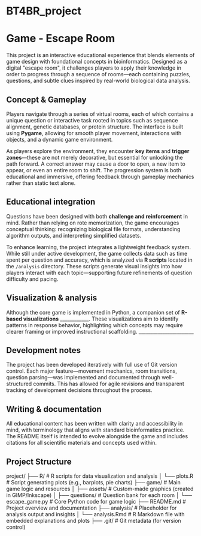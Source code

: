 # BT4BR_project

# Game - Escape Room

This project is an interactive educational experience that blends elements of game design with foundational concepts in bioinformatics. Designed as a digital "escape room", it challenges players to apply their knowledge in order to progress through a sequence of rooms—each containing puzzles, questions, and subtle clues inspired by real-world biological data analysis.

## Concept & Gameplay

Players navigate through a series of virtual rooms, each of which contains a unique question or interactive task rooted in topics such as sequence alignment, genetic databases, or protein structure. The interface is built using **Pygame**, allowing for smooth player movement, interactions with objects, and a dynamic game environment.

As players explore the environment, they encounter **key items** and **trigger zones**—these are not merely decorative, but essential for unlocking the path forward. A correct answer may cause a door to open, a new item to appear, or even an entire room to shift. The progression system is both educational and immersive, offering feedback through gameplay mechanics rather than static text alone.

## Educational integration

Questions have been designed with both **challenge and reinforcement** in mind. Rather than relying on rote memorization, the game encourages conceptual thinking: recognizing biological file formats, understanding algorithm outputs, and interpreting simplified datasets.

To enhance learning, the project integrates a lightweight feedback system. While still under active development, the game collects data such as time spent per question and accuracy, which is analyzed via **R scripts** located in the `/analysis` directory. These scripts generate visual insights into how players interact with each topic—supporting future refinements of question difficulty and pacing.

## Visualization & analysis

Although the core game is implemented in Python, a companion set of **R-based visualizations** ____________. These visualizations aim to identify patterns in response behavior, highlighting which concepts may require clearer framing or improved instructional scaffolding. _______________________

##  Development notes

The project has been developed iteratively with full use of Git version control. Each major feature—movement mechanics, room transitions, question parsing—was implemented and documented through well-structured commits. This has allowed for agile revisions and transparent tracking of development decisions throughout the process.

## Writing & documentation

All educational content has been written with clarity and accessibility in mind, with terminology that aligns with standard bioinformatics practice. The README itself is intended to evolve alongside the game and includes citations for all scientific materials and concepts used within.

## Project Structure


project/
├── R/                      # R scripts for data visualization and analysis
│   └── plots.R            # Script generating plots (e.g., barplots, pie charts)
├── game/                  # Main game logic and resources
│   ├── assets/            # Custom-made graphics (created in GIMP/Inkscape)
│   ├── questions/         # Question bank for each room
│   └── escape_game.py     # Core Python code for game logic
├── README.md              # Project overview and documentation
├── analysis/              # Placeholder for analysis output and insights
│   └── analysis.Rmd       # R Markdown file with embedded explanations and plots
├── .git/                  # Git metadata (for version control)
